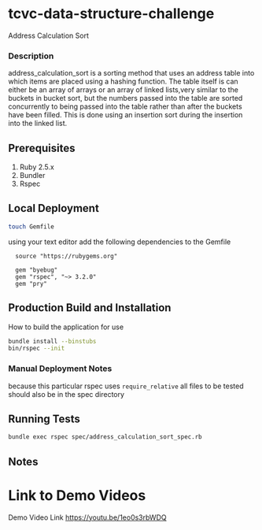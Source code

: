 # tcvc-data-structure-challenge
Address Calculation Sort

### Description

address_calculation_sort is a sorting method that uses an address table
into which items are placed using a hashing function. The table itself is
can either be an array of arrays or an array of linked lists,very similar
to the buckets in bucket sort, but the numbers passed into the table are
sorted concurrently to being passed into the table rather than after the
buckets have been filled. This is done using an insertion sort during
the insertion into the linked list.

## Prerequisites
1. Ruby 2.5.x
2. Bundler
3. Rspec

## Local Deployment
```bash
touch Gemfile
```
using your text editor add the following dependencies to the Gemfile

```
  source "https://rubygems.org"

  gem "byebug"
  gem "rspec", "~> 3.2.0"
  gem "pry"
```


## Production Build and Installation
How to build the application for use
```bash
bundle install --binstubs
bin/rspec --init
```

### Manual Deployment Notes
because this particular rspec uses `require_relative` 
all files to be tested should also be in the spec directory

## Running Tests
```bash
bundle exec rspec spec/address_calculation_sort_spec.rb
```
## Notes

# Link to Demo Videos
Demo Video Link
https://youtu.be/1eo0s3rbWDQ
